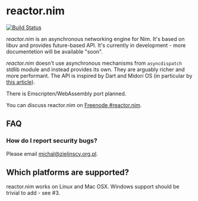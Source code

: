 # reactor.nim

[![Build Status](https://travis-ci.org/zielmicha/reactor.nim.svg?branch=master)](https://travis-ci.org/zielmicha/reactor.nim)

*reactor.nim* is an asynchronous networking engine for Nim. It's based on libuv and provides future-based API. It's currently in development - more documentetion will be available "soon".

*reactor.nim* doesn't use asynchronous mechanisms from `asyncdispatch` stdlib module and instead provides its own. They are arguably richer and more performant. The API is inspired by Dart and Midori OS (in particular by [this article](http://joeduffyblog.com/2015/11/19/asynchronous-everything/)).

There is Emscripten/WebAssembly port planned.

You can discuss reactor.nim on [Freenode #reactor.nim](https://webchat.freenode.net/?channels=reactor.nim).

## FAQ

### How do I report security bugs?

Please email michal@zielinscy.org.pl.

## Which platforms are supported?

reactor.nim works on Linux and Mac OSX. Windows support should be trivial to add - see #3.
